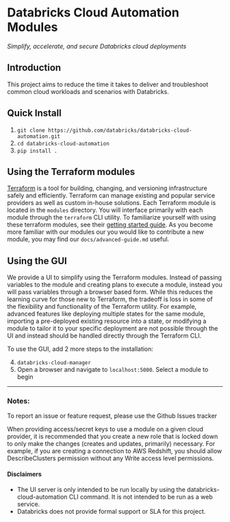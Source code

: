 # Databricks Cloud Automation Modules
<i>Simplify, accelerate, and secure Databricks cloud deployments</i>

## Introduction

This project aims to reduce the time it takes to deliver and troubleshoot common cloud workloads and scenarios with Databricks. 

## Quick Install

1. `git clone https://github.com/databricks/databricks-cloud-automation.git`
2. `cd databricks-cloud-automation`
3. `pip install .`

## Using the Terraform modules

[Terraform](https://www.terraform.io/intro/index.html) is a tool for building, changing, and versioning infrastructure safely and efficiently. Terraform can manage existing and popular service providers as well as custom in-house solutions. Each Terraform module is located in the `modules` directory. You will interface primarily with each module through the `terraform` CLI utility. To familiarize yourself with using these terraform modules, see their [getting started guide](https://learn.hashicorp.com/terraform/getting-started/build). As you become more familiar with our modules our you would like to contribute a new module, you may find our `docs/advanced-guide.md` useful.

## Using the GUI

We provide a UI to simplify using the Terraform modules. Instead of passing variables to the module and creating plans to execute a module, instead you will pass variables through a browser based form. While this reduces the learning curve for those new to Terraform, the tradeoff is loss in some of the flexibility and functionality of the Terraform utility. For example, advanced features like deploying multiple states for the same module, importing a pre-deployed existing resource into a state, or modifying a module to tailor it to your specific deployment are not possible through the UI and instead should be handled directly through the Terraform CLI.

To use the GUI, add 2 more steps to the installation:

4. `databricks-cloud-manager`
5. Open a browser and navigate to `localhost:5000`. Select a module to begin

---

### Notes:

To report an issue or feature request, please use the Github Issues tracker

When providing access/secret keys to use a module on a given cloud provider, it is recommended that you create a new role that is locked down to only make the changes (creates and updates, primarily) necessary. For example, if you are creating a connection to AWS Redshift, you should allow DescribeClusters permission without any Write access level permissions.

#### Disclaimers
- The UI server is only intended to be run locally by using the databricks-cloud-automation CLI command. It is not intended to be run as a web service.
- Databricks does not provide formal support or SLA for this project.
